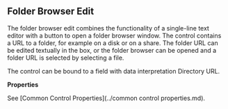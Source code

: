 ## Folder Browser Edit

The folder browser edit combines the functionality of a single-line text editor with a button to open a folder browser window. The control contains a URL to a folder, for example on a disk or on a share. The folder URL can be edited textually in the box, or the folder browser can be opened and a folder URL is selected by selecting a file.  

The control can be bound to a field with data interpretation Directory URL.

**Properties**

See [Common Control Properties](../common control properties.md).